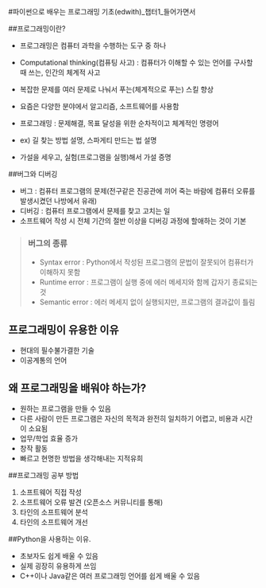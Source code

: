 #파이썬으로 배우는 프로그래밍 기초(edwith)_챕터1_들어가면서



##프로그래밍이란?  

- 프로그래밍은 컴퓨터 과학을 수행하는 도구 중 하나
- Computational thinking(컴퓨팅 사고) : 컴퓨터가 이해할 수 있는 언어를 구사할 때 쓰는, 인간의 체계적 사고
- 복잡한 문제를 여러 문제로 나눠서 푸는(체계적으로 푸는) 스킬 향상
- 요즘은 다양한 분야에서 알고리즘, 소프트웨어를 사용함  

- 프로그래밍 : 문제해결, 목표 달성을 위한 순차적이고 체계적인 명령어
- ex) 길 찾는 방법 설명, 스파게티 만드는 법 설명  

- 가설을 세우고, 실험(프로그램을 실행)해서 가설 증명  



##버그와 디버깅  

- 버그 : 컴퓨터 프로그램의 문제(전구같은 진공관에 끼어 죽는 바람에 컴퓨터 오류를 발생시켰던 나방에서 유래)
- 디버깅 : 컴퓨터 프로그램에서 문제를 찾고 고치는 일
- 소프트웨어 작성 시 전체 기간의 절반 이상을 디버깅 과정에 할애하는 것이 기본  

> ### 버그의 종류
> - Syntax error : Python에서 작성된 프로그램의 문법이 잘못되어 컴퓨터가 이해하지 못함
> - Runtime error : 프로그램이 실행 중에 에러 메세지와 함께 갑자기 종료되는 것
> - Semantic error : 에러 메세지 없이 실행되지만, 프로그램의 결과값이 틀림  



## 프로그래밍이 유용한 이유  

- 현대의 필수불가결한 기술
- 이공계통의 언어  



## 왜 프로그래밍을 배워야 하는가?  

- 원하는 프로그램을 만들 수 있음
- 다른 사람이 만든 프로그램은 자신의 목적과 완전히 일치하기 어렵고, 비용과 시간이 소요됨
- 업무/학업 효율 증가
- 창작 활동
- 빠르고 현명한 방법을 생각해내는 지적유희  



##프로그래밍 공부 방법  

1. 소프트웨어 직접 작성
2. 소프트웨어 오류 발견
(오픈소스 커뮤니티를 통해)
3. 타인의 소프트웨어 분석
4. 타인의 소프트웨어 개선  



##Python을 사용하는 이유.

- 초보자도 쉽게 배울 수 있음
- 실제 굉장히 유용하게 쓰임
- C++이나 Java같은 여러 프로그래밍 언어를 쉽게 배울 수 있음
